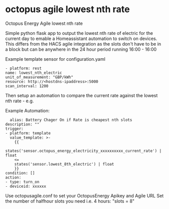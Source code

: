 # octopus agile lowest nth rate 
Octopus Energy Agile lowest nth rate

Simple python flask app to output the lowest nth rate of electric for the current day to emable a Homeassistant automation to switch on devices. This differs from the HACS agile integration as the slots don't have to be in a block but can be anywhere in the 24 hour period running 16:00 - 16:00

Example template sensor for configuration.yaml

```
- platform: rest
name: lowest_nth_electric
unit_of_measurement: "GBP/kWh"
resource: http://<hostdns-ipaddress>:5000
scan_interval: 1200
```
  
Then setup an automation to compare the current rate against the lowest nth rate - e.g.

Example Automation:
```
  alias: Battery Chager On if Rate is cheapest nth slots
description: ""
trigger:
- platform: template
  value_template: >-
    {{ 
    states('sensor.octopus_energy_electricity_xxxxxxxxxx_current_rate') | float
    <= 
    states('sensor.lowest_8th_electric') | float 
    }}
condition: [] 
action:
- type: turn_on
- deviceid: xxxxxx
```
Use octopusagile.conf to set your OctopusEnergy Apikey and Agile URL
Set the number of halfhour slots you need i.e. 4 hours: "slots = 8"
